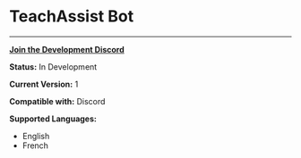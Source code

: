 # TeachAssist Bot

----------
[**Join the Development Discord**](https://discord.gg/uQXmHjCH28)

**Status:** In Development

**Current Version:** 1

**Compatible with:** Discord

**Supported Languages:**
- English
- French
